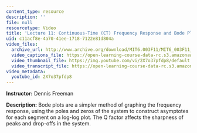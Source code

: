 ```yaml
---
content_type: resource
description: ''
file: null
resourcetype: Video
title: 'Lecture 11: Continuous-Time (CT) Frequency Response and Bode Plot'
uid: c11acf8e-4a70-41ee-1718-7122e81d804a
video_files:
  archive_url: http://www.archive.org/download/MIT6.003F11/MIT6_003F11_lec11_300k.mp4
  video_captions_file: https://open-learning-course-data-rc.s3.amazonaws.com/6-003-signals-and-systems-fall-2011/e9e15bb6bd675cbea0e062a71b268604_2X7o37pfdp8.vtt
  video_thumbnail_file: https://img.youtube.com/vi/2X7o37pfdp8/default.jpg
  video_transcript_file: https://open-learning-course-data-rc.s3.amazonaws.com/6-003-signals-and-systems-fall-2011/99ec4ca1ff0bf4896d16105e0313ed55_2X7o37pfdp8.pdf
video_metadata:
  youtube_id: 2X7o37pfdp8
---
```


**Instructor:** Dennis Freeman

**Description:** Bode plots are a simpler method of graphing the frequency response, using the poles and zeros of the system to construct asymptotes for each segment on a log-log plot. The Q factor affects the sharpness of peaks and drop-offs in the system.